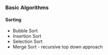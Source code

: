 ### Basic Algorithms
#### Sorting
- Bubble Sort
- Insertion Sort
- Selection Sort
- Merge Sort - recursive top down approach
